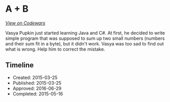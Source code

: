 # A + B
[*View on Codewars*](https://www.codewars.com/kata/a-plus-b)

Vasya Pupkin just started learning Java and C#. At first, he decided to write simple program that was supposed to sum up two small numbers (numbers and their sum fit in a byte), but it didn't work. Vasya was too sad to find out what is wrong. Help him to correct the mistake.

## Timeline
- Created: 2015-03-25
- Published: 2015-03-25
- Approved: 2016-06-29
- Completed: 2015-05-16